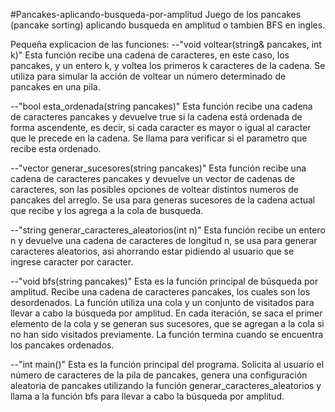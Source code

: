 #Pancakes-aplicando-busqueda-por-amplitud
Juego de los pancakes (pancake sorting) aplicando busqueda en amplitud o tambien BFS en ingles.

Pequeña explicacion de las funciones:
--"void voltear(string& pancakes, int k)"
Esta función recibe una cadena de caracteres, en este caso, los pancakes, y un entero k, y voltea los primeros k caracteres de la cadena. Se utiliza para simular la acción de voltear un número determinado de pancakes en una pila.

--"bool esta_ordenada(string pancakes)"
Esta función recibe una cadena de caracteres pancakes y devuelve true si la cadena está ordenada de forma ascendente, es decir, si cada caracter es mayor o igual al caracter que le precede en la cadena. Se llama para verificar si el parametro que recibe esta ordenado.

--"vector<string> generar_sucesores(string pancakes)"
Esta función recibe una cadena de caracteres pancakes y devuelve un vector de cadenas de caracteres, son las posibles opciones de voltear distintos numeros de pancakes del arreglo. Se usa para generas sucesores de la cadena actual que recibe y los agrega a la cola de busqueda.
  
--"string generar_caracteres_aleatorios(int n)"
Esta función recibe un entero n y devuelve una cadena de caracteres de longitud n, se usa para generar caracteres aleatorios, asi ahorrando estar pidiendo al usuario que se ingrese caracter por caracter.

--"void bfs(string pancakes)"
Esta es la función principal de búsqueda por amplitud. Recibe una cadena de caracteres pancakes, los cuales son los desordenados. La función utiliza una cola y un conjunto de visitados para llevar a cabo la búsqueda por amplitud. En cada iteración, se saca el primer elemento de la cola y se generan sus sucesores, que se agregan a la cola si no han sido visitados previamente. La función termina cuando se encuentra los pancakes ordenados.

--"int main()"
 Esta es la función principal del programa. Solicita al usuario el número de caracteres de la pila de pancakes, genera una configuración aleatoria de pancakes utilizando la función generar_caracteres_aleatorios y llama a la función bfs para llevar a cabo la búsqueda por amplitud.
